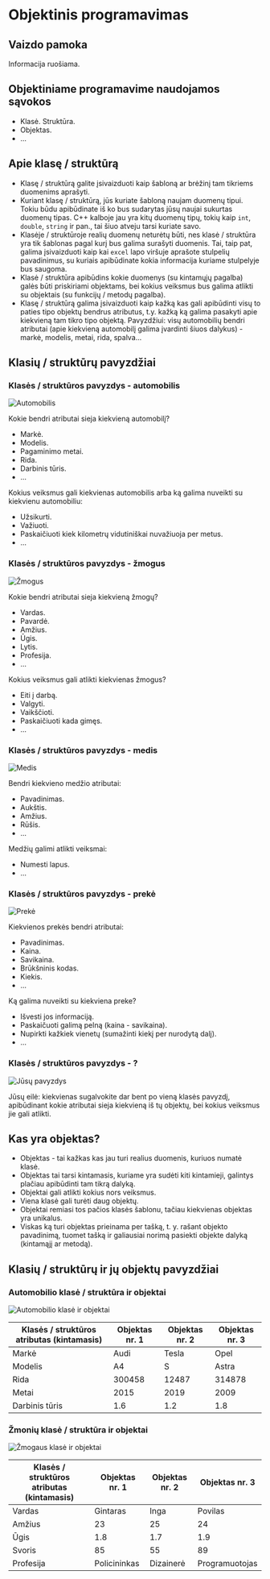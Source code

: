 # Objektinis programavimas

## Vaizdo pamoka

Informacija ruošiama.

## Objektiniame programavime naudojamos sąvokos

- Klasė. Struktūra.
- Objektas.
- ...

## Apie klasę / struktūrą

- Klasę / struktūrą galite įsivaizduoti kaip šabloną ar brėžinį tam tikriems duomenims aprašyti.
- Kuriant klasę / struktūrą, jūs kuriate šabloną naujam duomenų tipui. Tokiu būdu apibūdinate iš ko bus sudarytas jūsų naujai sukurtas duomenų tipas. C++ kalboje jau yra kitų duomenų tipų, tokių kaip `int`, `double`, `string` ir pan., tai šiuo atveju tarsi kuriate savo.
- Klasėje / struktūroje realių duomenų neturėtų būti, nes klasė / struktūra yra tik šablonas pagal kurį bus galima surašyti duomenis. Tai, taip pat, galima įsivaizduoti kaip kai `excel` lapo viršuje aprašote stulpelių pavadinimus, su kuriais apibūdinate kokia informacija kuriame stulpelyje bus saugoma.
- Klasė / struktūra apibūdins kokie duomenys (su kintamųjų pagalba) galės būti priskiriami objektams, bei kokius veiksmus bus galima atlikti su objektais (su funkcijų / metodų pagalba).
- Klasę / struktūrą galima įsivaizduoti kaip kažką kas gali apibūdinti visų to paties tipo objektų bendrus atributus, t.y. kažką ką galima pasakyti apie kiekvieną tam tikro tipo objektą. Pavyzdžiui: visų automobilių bendri atributai (apie kiekvieną automobilį galima įvardinti šiuos dalykus) - markė, modelis, metai, rida, spalva...

## Klasių / struktūrų pavyzdžiai

### Klasės / struktūros pavyzdys - automobilis

![Automobilis](./car-drawing.jpg)

Kokie bendri atributai sieja kiekvieną automobilį?

- Markė.
- Modelis.
- Pagaminimo metai.
- Rida.
- Darbinis tūris.
- ...

Kokius veiksmus gali kiekvienas automobilis arba ką galima nuveikti su kiekvienu automobiliu:

- Užsikurti.
- Važiuoti.
- Paskaičiuoti kiek kilometrų vidutiniškai nuvažiuoja per metus.
- ...

### Klasės / struktūros pavyzdys - žmogus

![Žmogus](./human-drawing.jpg)

Kokie bendri atributai sieja kiekvieną žmogų?

- Vardas.
- Pavardė.
- Amžius.
- Ūgis.
- Lytis.
- Profesija.
- ...

Kokius veiksmus gali atlikti kiekvienas žmogus?

- Eiti į darbą.
- Valgyti.
- Vaikščioti.
- Paskaičiuoti kada gimęs.
- ...

### Klasės / struktūros pavyzdys - medis

![Medis](./tree-drawing.jpg)

Bendri kiekvieno medžio atributai:

- Pavadinimas.
- Aukštis.
- Amžius.
- Rūšis.
- ...

Medžių galimi atlikti veiksmai:

- Numesti lapus.
- ...

### Klasės / struktūros pavyzdys - prekė

![Prekė](./product-drawing.jpg)

Kiekvienos prekės bendri atributai:

- Pavadinimas.
- Kaina.
- Savikaina.
- Brūkšninis kodas.
- Kiekis.
- ...

Ką galima nuveikti su kiekviena preke?

- Išvesti jos informaciją.
- Paskaičuoti galimą pelną (kaina - savikaina).
- Nupirkti kažkiek vienetų (sumažinti kiekį per nurodytą dalį).
- ...

### Klasės / struktūros pavyzdys - ?

![Jūsų pavyzdys](./question-mark-drawing.jpg)

Jūsų eilė: kiekvienas sugalvokite dar bent po vieną klasės pavyzdį, apibūdinant  kokie atributai sieja kiekvieną iš tų objektų, bei kokius veiksmus jie gali atlikti.

## Kas yra objektas?

- Objektas - tai kažkas kas jau turi realius duomenis, kuriuos numatė klasė.
- Objektas tai tarsi kintamasis, kuriame yra sudėti kiti kintamieji, galintys plačiau apibūdinti tam tikrą dalyką.
- Objektai gali atlikti kokius nors veiksmus.
- Viena klasė gali turėti daug objektų.
- Objektai remiasi tos pačios klasės šablonu, tačiau kiekvienas objektas yra unikalus.
- Viskas ką turi objektas prieinama per tašką, t. y. rašant objekto pavadinimą, tuomet tašką ir galiausiai norimą pasiekti objekte dalyką (kintamąjį ar metodą).

## Klasių / struktūrų ir jų objektų pavyzdžiai

### Automobilio klasė / struktūra ir objektai

![Automobilio klasė ir objektai](./car-class-and-objects.png)

| Klasės / struktūros atributas (kintamasis) | Objektas nr. 1 | Objektas nr. 2 | Objektas nr. 3 |
|-|-|-|-|
| Markė | Audi | Tesla | Opel |
| Modelis | A4 | S | Astra |
| Rida | 300458 | 12487 | 314878 |
| Metai | 2015 | 2019 | 2009 |
| Darbinis tūris | 1.6 | 1.2 | 1.8 |

### Žmonių klasė / struktūra ir objektai

![Žmogaus klasė ir objektai](./person-class-and-objects.png)

| Klasės / struktūros atributas (kintamasis) | Objektas nr. 1 | Objektas nr. 2 | Objektas nr. 3 |
|-|-|-|-|
| Vardas | Gintaras | Inga | Povilas |
| Amžius | 23 | 25 | 24 |
| Ūgis | 1.8 | 1.7 | 1.9 |
| Svoris | 85 | 55 | 89 |
| Profesija | Policininkas | Dizainerė | Programuotojas |
